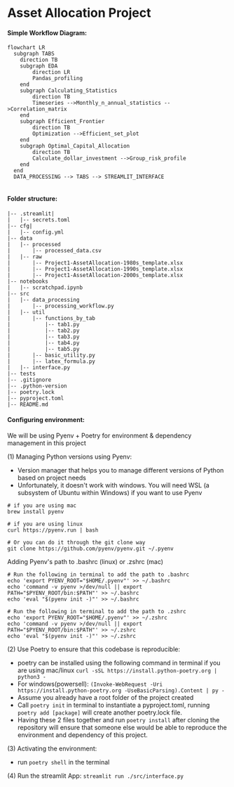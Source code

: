 <h1>Asset Allocation Project</h1>

#### Simple Workflow Diagram:

```mermaid
flowchart LR
  subgraph TABS
    direction TB
    subgraph EDA
        direction LR
        Pandas_profiling
    end
    subgraph Calculating_Statistics
        direction TB
        Timeseries -->Monthly_n_annual_statistics -->Correlation_matrix
    end
    subgraph Efficient_Frontier
        direction TB
        Optimization -->Efficient_set_plot
    end
    subgraph Optimal_Capital_Allocation
        direction TB
        Calculate_dollar_investment -->Group_risk_profile
    end
  end
  DATA_PROCESSING --> TABS --> STREAMLIT_INTERFACE
  
```

#### Folder structure:
```
|-- .streamlit|
|   |-- secrets.toml
|-- cfg|
|   |-- config.yml
|-- data
|   |-- processed
|       |-- processed_data.csv
|   |-- raw
|       |-- Project1-AssetAllocation-1980s_template.xlsx
|       |-- Project1-AssetAllocation-1990s_template.xlsx
|       |-- Project1-AssetAllocation-2000s_template.xlsx
|-- notebooks
|   |-- scratchpad.ipynb
|-- src
|   |-- data_processing
|       |-- processing_workflow.py
|   |-- util
|       |-- functions_by_tab
|           |-- tab1.py
|           |-- tab2.py
|           |-- tab3.py
|           |-- tab4.py
|           |-- tab5.py
|       |-- basic_utility.py
|       |-- latex_formula.py
|   |-- interface.py
|-- tests
|-- .gitignore
|-- .python-version
|-- poetry.lock
|-- pyproject.toml
|-- README.md
```
#### Configuring environment:
We will be using Pyenv + Poetry for environment & dependency management in this project

(1) Managing Python versions using Pyenv:
  - Version manager that helps you to manage different versions of Python based on project needs
  - Unfortunately, it doesn't work with windows. You will need WSL (a subsystem of Ubuntu within Windows) if you want to use Pyenv

```
# if you are using mac
brew install pyenv 

# if you are using linux
curl https://pyenv.run | bash 

# Or you can do it through the git clone way
git clone https://github.com/pyenv/pyenv.git ~/.pyenv
```
Adding Pyenv's path to .bashrc (linux) or .zshrc (mac)
```
# Run the following in terminal to add the path to .bashrc
echo 'export PYENV_ROOT="$HOME/.pyenv"' >> ~/.bashrc
echo 'command -v pyenv >/dev/null || export PATH="$PYENV_ROOT/bin:$PATH"' >> ~/.bashrc
echo 'eval "$(pyenv init -)"' >> ~/.bashrc

# Run the following in terminal to add the path to .zshrc
echo 'export PYENV_ROOT="$HOME/.pyenv"' >> ~/.zshrc
echo 'command -v pyenv >/dev/null || export PATH="$PYENV_ROOT/bin:$PATH"' >> ~/.zshrc
echo 'eval "$(pyenv init -)"' >> ~/.zshrc
```


(2) Use Poetry to ensure that this codebase is reproducible:
  - poetry can be installed using the following command in terminal if you are using mac/linux
    ```curl -sSL https://install.python-poetry.org | python3 -```
  - For windows(powersell):
    ```(Invoke-WebRequest -Uri https://install.python-poetry.org -UseBasicParsing).Content | py -```
  - Assume you already have a root folder of the project created
  - Call ```poetry init``` in terminal to instantiate a pyproject.toml, running ```poetry add [package]``` will create another poetry.lock file. 
  - Having these 2 files together and run ```poetry install``` after cloning the repository will ensure that someone else would be able to reproduce the environment and dependency of this project.

(3) Activating the environment:
- run ```poetry shell``` in the terminal

(4) Run the streamlit App:
```streamlit run ./src/interface.py```
